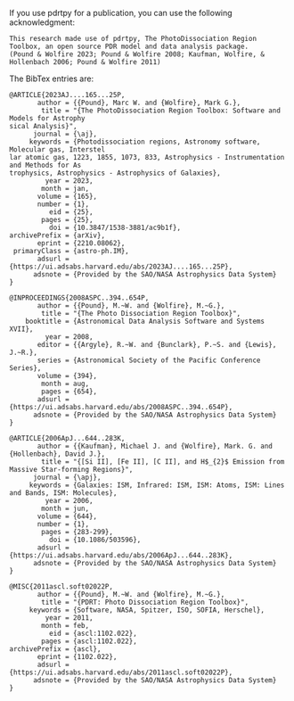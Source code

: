 If you use pdrtpy for a publication, you can use the following acknowledgment:

    This research made use of pdrtpy, The PhotoDissociation Region Toolbox, an open source PDR model and data analysis package.
    (Pound & Wolfire 2023; Pound & Wolfire 2008; Kaufman, Wolfire, & Hollenbach 2006; Pound & Wolfire 2011)

The BibTex entries are:

    @ARTICLE{2023AJ....165...25P,
           author = {{Pound}, Marc W. and {Wolfire}, Mark G.},
            title = "{The PhotoDissociation Region Toolbox: Software and Models for Astrophy
    sical Analysis}",
          journal = {\aj},
         keywords = {Photodissociation regions, Astronomy software, Molecular gas, Interstel
    lar atomic gas, 1223, 1855, 1073, 833, Astrophysics - Instrumentation and Methods for As
    trophysics, Astrophysics - Astrophysics of Galaxies},
             year = 2023,
            month = jan,
           volume = {165},
           number = {1},
              eid = {25},
            pages = {25},
              doi = {10.3847/1538-3881/ac9b1f},
    archivePrefix = {arXiv},
           eprint = {2210.08062},
     primaryClass = {astro-ph.IM},
           adsurl = {https://ui.adsabs.harvard.edu/abs/2023AJ....165...25P},
          adsnote = {Provided by the SAO/NASA Astrophysics Data System}
    }

    @INPROCEEDINGS{2008ASPC..394..654P,
           author = {{Pound}, M.~W. and {Wolfire}, M.~G.},
            title = "{The Photo Dissociation Region Toolbox}",
        booktitle = {Astronomical Data Analysis Software and Systems XVII},
             year = 2008,
           editor = {{Argyle}, R.~W. and {Bunclark}, P.~S. and {Lewis}, J.~R.},
           series = {Astronomical Society of the Pacific Conference Series},
           volume = {394},
            month = aug,
            pages = {654},
           adsurl = {https://ui.adsabs.harvard.edu/abs/2008ASPC..394..654P},
          adsnote = {Provided by the SAO/NASA Astrophysics Data System}
    }

    @ARTICLE{2006ApJ...644..283K,
           author = {{Kaufman}, Michael J. and {Wolfire}, Mark. G. and {Hollenbach}, David J.},
            title = "{[Si II], [Fe II], [C II], and H$_{2}$ Emission from Massive Star-forming Regions}",
          journal = {\apj},
         keywords = {Galaxies: ISM, Infrared: ISM, ISM: Atoms, ISM: Lines and Bands, ISM: Molecules},
             year = 2006,
            month = jun,
           volume = {644},
           number = {1},
            pages = {283-299},
              doi = {10.1086/503596},
           adsurl = {https://ui.adsabs.harvard.edu/abs/2006ApJ...644..283K},
          adsnote = {Provided by the SAO/NASA Astrophysics Data System}
    }

    @MISC{2011ascl.soft02022P,
           author = {{Pound}, M.~W. and {Wolfire}, M.~G.},
            title = "{PDRT: Photo Dissociation Region Toolbox}",
         keywords = {Software, NASA, Spitzer, ISO, SOFIA, Herschel},
             year = 2011,
            month = feb,
              eid = {ascl:1102.022},
            pages = {ascl:1102.022},
    archivePrefix = {ascl},
           eprint = {1102.022},
           adsurl = {https://ui.adsabs.harvard.edu/abs/2011ascl.soft02022P},
          adsnote = {Provided by the SAO/NASA Astrophysics Data System}
    }
